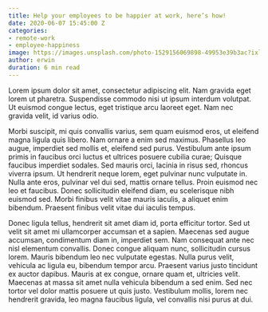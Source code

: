 ```yaml
---
title: Help your employees to be happier at work, here’s how!
date: 2020-06-07 15:45:00 Z
categories:
- remote-work
- employee-happiness
image: https://images.unsplash.com/photo-1529156069898-49953e39b3ac?ixlib=rb-1.2.1&ixid=eyJhcHBfaWQiOjEyMDd9&auto=format&fit=crop&w=2978&q=80
author: erwin
duration: 6 min read
---
```


Lorem ipsum dolor sit amet, consectetur adipiscing elit. Nam gravida eget lorem ut pharetra. Suspendisse commodo nisi ut ipsum interdum volutpat. Ut euismod congue lectus, eget tristique arcu laoreet eget. Nam nec gravida velit, id varius odio. 

<!--more-->

Morbi suscipit, mi quis convallis varius, sem quam euismod eros, ut eleifend magna ligula quis libero. Nam ornare a enim sed maximus. Phasellus leo augue, imperdiet sed mollis et, eleifend sed purus. Vestibulum ante ipsum primis in faucibus orci luctus et ultrices posuere cubilia curae; Quisque faucibus imperdiet sodales. Sed mauris orci, lacinia in risus sed, rhoncus viverra ipsum. Ut hendrerit neque lorem, eget pulvinar nunc vulputate in. Nulla ante eros, pulvinar vel dui sed, mattis ornare tellus. Proin euismod nec leo et faucibus. Donec sollicitudin eleifend diam, eu scelerisque nibh euismod sed. Morbi finibus velit vitae mauris iaculis, a aliquet enim bibendum. Praesent finibus velit vitae dui iaculis tempus.

Donec ligula tellus, hendrerit sit amet diam id, porta efficitur tortor. Sed ut velit sit amet mi ullamcorper accumsan et a sapien. Maecenas sed augue accumsan, condimentum diam in, imperdiet sem. Nam consequat ante nec nisl elementum convallis. Donec congue aliquam nunc, sollicitudin cursus lorem. Mauris bibendum leo nec vulputate egestas. Nulla purus velit, vehicula ac ligula eu, bibendum tempor arcu. Praesent varius justo tincidunt ex auctor dapibus. Mauris at ex congue, ornare quam et, ultricies velit. Maecenas at massa sit amet nulla vehicula bibendum a sed enim. Sed nec tortor vel dolor mattis posuere ut quis justo. Vestibulum mollis, lorem nec hendrerit gravida, leo magna faucibus ligula, vel convallis nisi purus at dui.
